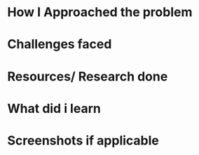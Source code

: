 
# How I Approached the problem
# Challenges faced
# Resources/ Research done
# What did i learn
# Screenshots if applicable
